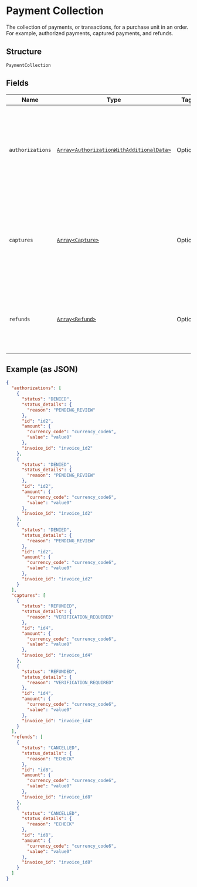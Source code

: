 
# Payment Collection

The collection of payments, or transactions, for a purchase unit in an order. For example, authorized payments, captured payments, and refunds.

## Structure

`PaymentCollection`

## Fields

| Name | Type | Tags | Description |
|  --- | --- | --- | --- |
| `authorizations` | [`Array<AuthorizationWithAdditionalData>`](../../doc/models/authorization-with-additional-data.md) | Optional | An array of authorized payments for a purchase unit. A purchase unit can have zero or more authorized payments. |
| `captures` | [`Array<Capture>`](../../doc/models/capture.md) | Optional | An array of captured payments for a purchase unit. A purchase unit can have zero or more captured payments. |
| `refunds` | [`Array<Refund>`](../../doc/models/refund.md) | Optional | An array of refunds for a purchase unit. A purchase unit can have zero or more refunds. |

## Example (as JSON)

```json
{
  "authorizations": [
    {
      "status": "DENIED",
      "status_details": {
        "reason": "PENDING_REVIEW"
      },
      "id": "id2",
      "amount": {
        "currency_code": "currency_code6",
        "value": "value0"
      },
      "invoice_id": "invoice_id2"
    },
    {
      "status": "DENIED",
      "status_details": {
        "reason": "PENDING_REVIEW"
      },
      "id": "id2",
      "amount": {
        "currency_code": "currency_code6",
        "value": "value0"
      },
      "invoice_id": "invoice_id2"
    },
    {
      "status": "DENIED",
      "status_details": {
        "reason": "PENDING_REVIEW"
      },
      "id": "id2",
      "amount": {
        "currency_code": "currency_code6",
        "value": "value0"
      },
      "invoice_id": "invoice_id2"
    }
  ],
  "captures": [
    {
      "status": "REFUNDED",
      "status_details": {
        "reason": "VERIFICATION_REQUIRED"
      },
      "id": "id4",
      "amount": {
        "currency_code": "currency_code6",
        "value": "value0"
      },
      "invoice_id": "invoice_id4"
    },
    {
      "status": "REFUNDED",
      "status_details": {
        "reason": "VERIFICATION_REQUIRED"
      },
      "id": "id4",
      "amount": {
        "currency_code": "currency_code6",
        "value": "value0"
      },
      "invoice_id": "invoice_id4"
    }
  ],
  "refunds": [
    {
      "status": "CANCELLED",
      "status_details": {
        "reason": "ECHECK"
      },
      "id": "id8",
      "amount": {
        "currency_code": "currency_code6",
        "value": "value0"
      },
      "invoice_id": "invoice_id8"
    },
    {
      "status": "CANCELLED",
      "status_details": {
        "reason": "ECHECK"
      },
      "id": "id8",
      "amount": {
        "currency_code": "currency_code6",
        "value": "value0"
      },
      "invoice_id": "invoice_id8"
    }
  ]
}
```

